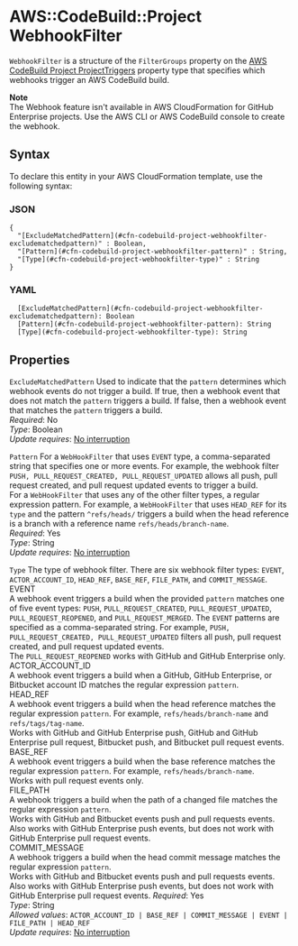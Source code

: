 # AWS::CodeBuild::Project WebhookFilter<a name="aws-properties-codebuild-project-webhookfilter"></a>

`WebhookFilter` is a structure of the `FilterGroups` property on the [AWS CodeBuild Project ProjectTriggers](https://docs.aws.amazon.com/AWSCloudFormation/latest/UserGuide/aws-properties-codebuild-project-projecttriggers.html) property type that specifies which webhooks trigger an AWS CodeBuild build\.

**Note**  
The Webhook feature isn't available in AWS CloudFormation for GitHub Enterprise projects\. Use the AWS CLI or AWS CodeBuild console to create the webhook\.

## Syntax<a name="aws-properties-codebuild-project-webhookfilter-syntax"></a>

To declare this entity in your AWS CloudFormation template, use the following syntax:

### JSON<a name="aws-properties-codebuild-project-webhookfilter-syntax.json"></a>

```
{
  "[ExcludeMatchedPattern](#cfn-codebuild-project-webhookfilter-excludematchedpattern)" : Boolean,
  "[Pattern](#cfn-codebuild-project-webhookfilter-pattern)" : String,
  "[Type](#cfn-codebuild-project-webhookfilter-type)" : String
}
```

### YAML<a name="aws-properties-codebuild-project-webhookfilter-syntax.yaml"></a>

```
  [ExcludeMatchedPattern](#cfn-codebuild-project-webhookfilter-excludematchedpattern): Boolean
  [Pattern](#cfn-codebuild-project-webhookfilter-pattern): String
  [Type](#cfn-codebuild-project-webhookfilter-type): String
```

## Properties<a name="aws-properties-codebuild-project-webhookfilter-properties"></a>

`ExcludeMatchedPattern`  <a name="cfn-codebuild-project-webhookfilter-excludematchedpattern"></a>
 Used to indicate that the `pattern` determines which webhook events do not trigger a build\. If true, then a webhook event that does not match the `pattern` triggers a build\. If false, then a webhook event that matches the `pattern` triggers a build\.   
*Required*: No  
*Type*: Boolean  
*Update requires*: [No interruption](https://docs.aws.amazon.com/AWSCloudFormation/latest/UserGuide/using-cfn-updating-stacks-update-behaviors.html#update-no-interrupt)

`Pattern`  <a name="cfn-codebuild-project-webhookfilter-pattern"></a>
 For a `WebHookFilter` that uses `EVENT` type, a comma\-separated string that specifies one or more events\. For example, the webhook filter `PUSH, PULL_REQUEST_CREATED, PULL_REQUEST_UPDATED` allows all push, pull request created, and pull request updated events to trigger a build\.   
 For a `WebHookFilter` that uses any of the other filter types, a regular expression pattern\. For example, a `WebHookFilter` that uses `HEAD_REF` for its `type` and the pattern `^refs/heads/` triggers a build when the head reference is a branch with a reference name `refs/heads/branch-name`\.   
*Required*: Yes  
*Type*: String  
*Update requires*: [No interruption](https://docs.aws.amazon.com/AWSCloudFormation/latest/UserGuide/using-cfn-updating-stacks-update-behaviors.html#update-no-interrupt)

`Type`  <a name="cfn-codebuild-project-webhookfilter-type"></a>
 The type of webhook filter\. There are six webhook filter types: `EVENT`, `ACTOR_ACCOUNT_ID`, `HEAD_REF`, `BASE_REF`, `FILE_PATH`, and `COMMIT_MESSAGE`\.     
 EVENT   
 A webhook event triggers a build when the provided `pattern` matches one of five event types: `PUSH`, `PULL_REQUEST_CREATED`, `PULL_REQUEST_UPDATED`, `PULL_REQUEST_REOPENED`, and `PULL_REQUEST_MERGED`\. The `EVENT` patterns are specified as a comma\-separated string\. For example, `PUSH, PULL_REQUEST_CREATED, PULL_REQUEST_UPDATED` filters all push, pull request created, and pull request updated events\.   
 The `PULL_REQUEST_REOPENED` works with GitHub and GitHub Enterprise only\.   
 ACTOR\_ACCOUNT\_ID   
 A webhook event triggers a build when a GitHub, GitHub Enterprise, or Bitbucket account ID matches the regular expression `pattern`\.   
 HEAD\_REF   
 A webhook event triggers a build when the head reference matches the regular expression `pattern`\. For example, `refs/heads/branch-name` and `refs/tags/tag-name`\.   
 Works with GitHub and GitHub Enterprise push, GitHub and GitHub Enterprise pull request, Bitbucket push, and Bitbucket pull request events\.   
 BASE\_REF   
 A webhook event triggers a build when the base reference matches the regular expression `pattern`\. For example, `refs/heads/branch-name`\.   
 Works with pull request events only\.   
 FILE\_PATH   
 A webhook triggers a build when the path of a changed file matches the regular expression `pattern`\.   
 Works with GitHub and Bitbucket events push and pull requests events\. Also works with GitHub Enterprise push events, but does not work with GitHub Enterprise pull request events\.   
COMMIT\_MESSAGE  
A webhook triggers a build when the head commit message matches the regular expression `pattern`\.  
 Works with GitHub and Bitbucket events push and pull requests events\. Also works with GitHub Enterprise push events, but does not work with GitHub Enterprise pull request events\. 
*Required*: Yes  
*Type*: String  
*Allowed values*: `ACTOR_ACCOUNT_ID | BASE_REF | COMMIT_MESSAGE | EVENT | FILE_PATH | HEAD_REF`  
*Update requires*: [No interruption](https://docs.aws.amazon.com/AWSCloudFormation/latest/UserGuide/using-cfn-updating-stacks-update-behaviors.html#update-no-interrupt)
